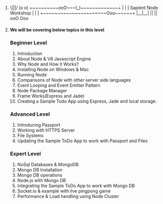                       				      
<ol>
    <li>
 						       \|||/
					               (o o)
					+~~~~~~~~~ooO~~~(_)~~~~~~~~~~~~~+
					|                               |
					|     Sapient Node Workshop     |
					|                               |
					+~~~~~~~~~~~~~~~~~~~~~~Ooo~~~~~~+
					              |__|__|
					               || ||
					              ooO Ooo
    <li>					   
<h4>We will be covering below topics in this level</h4>
  <h3>Beginner Level</h3>
  <ol>
    <li>Introduction</li>
    <li>About Node & V8 Javascript Engine</li>
    <li>Why Node and How it Works?</li>
    <li>Installing Node on Windows & Mac</li>
    <li>Running Node</li>
    <li>Comparisons of Node with other server side languages</li>
    <li>Event Looping and Event Emitter Pattern</li>
    <li>Node Package Manager</li>
    <li>Frame Works(Express and Jade)</li>
    <li>Creating a Sample Todo App using Express, Jade and local storage.</li>
  </ol>
  
  <h3>Advanced Level</h3>
  <ol>
    <li>Introducing Passport</li>
    <li>Working with HTTPS Server</li>
    <li>File Systems</li>
    <li>Updating the Sample ToDo App to work with Passport and Files</li>
  </ol>
  
  <h3>Expert Level</h3>
  <ol>
    <li>NoSql Databases & MongoDB</li>
    <li>Mongo DB Installation</li>
    <li>Mongo DB operations</li>
    <li>Node.js with Mongo DB</li>
    <li>Integrating the Sample ToDo App to work with Mongo DB</li>
    <li>Socket.io & example with live pingpong game</li>
    <li>Performance & Load handling using Node Cluster</li>
    
  </ol>
  
